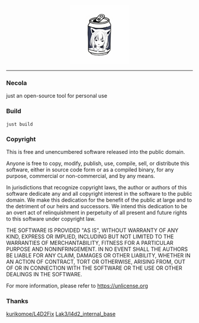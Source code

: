 <div align="center">
   <img width="160" src="LOGO.png" alt="logo"/></br>
</div>

----

### Necola

just an open-source tool for personal use

### Build
```
just build
```

### Copyright

This is free and unencumbered software released into the public domain.

Anyone is free to copy, modify, publish, use, compile, sell, or
distribute this software, either in source code form or as a compiled
binary, for any purpose, commercial or non-commercial, and by any
means.

In jurisdictions that recognize copyright laws, the author or authors
of this software dedicate any and all copyright interest in the
software to the public domain. We make this dedication for the benefit
of the public at large and to the detriment of our heirs and
successors. We intend this dedication to be an overt act of
relinquishment in perpetuity of all present and future rights to this
software under copyright law.

THE SOFTWARE IS PROVIDED "AS IS", WITHOUT WARRANTY OF ANY KIND,
EXPRESS OR IMPLIED, INCLUDING BUT NOT LIMITED TO THE WARRANTIES OF
MERCHANTABILITY, FITNESS FOR A PARTICULAR PURPOSE AND NONINFRINGEMENT.
IN NO EVENT SHALL THE AUTHORS BE LIABLE FOR ANY CLAIM, DAMAGES OR
OTHER LIABILITY, WHETHER IN AN ACTION OF CONTRACT, TORT OR OTHERWISE,
ARISING FROM, OUT OF OR IN CONNECTION WITH THE SOFTWARE OR THE USE OR
OTHER DEALINGS IN THE SOFTWARE.

For more information, please refer to <https://unlicense.org>

### Thanks
[kurikomoe/L4D2Fix](https://github.com/kurikomoe/L4D2Fix)
[Lak3/l4d2_internal_base](https://github.com/Lak3/l4d2-internal-base)
